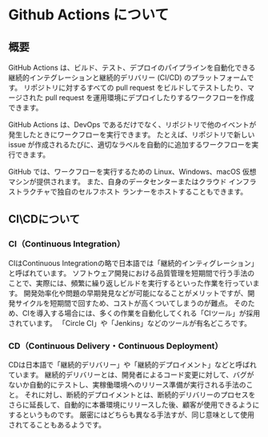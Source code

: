 # Github Actions について

## 概要
GitHub Actions は、ビルド、テスト、デプロイのパイプラインを自動化できる継続的インテグレーションと継続的デリバリー (CI/CD) のプラットフォームです。
リポジトリに対するすべての pull request をビルドしてテストしたり、マージされた pull request を運用環境にデプロイしたりするワークフローを作成できます。

GitHub Actions は、DevOps であるだけでなく、リポジトリで他のイベントが発生したときにワークフローを実行できます。
たとえば、リポジトリで新しい issue が作成されるたびに、適切なラベルを自動的に追加するワークフローを実行できます。

GitHub では、ワークフローを実行するための Linux、Windows、macOS 仮想マシンが提供されます。
また、自身のデータセンターまたはクラウド インフラストラクチャで独自のセルフホスト ランナーをホストすることもできます。

## CI\CDについて
### CI（Continuous Integration）
CIはContinuous Integrationの略で日本語では「継続的インティグレーション」と呼ばれています。
ソフトウェア開発における品質管理を短期間で行う手法のことで、実際には、頻繁に繰り返しビルドを実行するといった作業を行っています。
開発効率化や問題の早期発見などが可能になることがメリットですが、開発サイクルを短期間で回すため、コストが高くついてしまうのが難点。
そのため、CIを導入する場合には、多くの作業を自動化してくれる「CIツール」が採用されています。
「Circle CI」や「Jenkins」などのツールが有名どころです。

### CD（Continuous Delivery・Continuous Deployment）
CDは日本語で「継続的デリバリー」や「継続的デプロイメント」などと呼ばれています。
継続的デリバリーとは、開発者によるコード変更に対して、バグがないか自動的にテストし、実稼働環境へのリリース準備が実行される手法のこと。
それに対し、断続的デプロイメントとは、断続的デリバリーのプロセスをさらに延長して、自動的に本番環境にリリースした後、顧客が使用できるようにするというものです。
厳密にはどちらも異なる手法すが、同じ意味として使用されてることもあるようです。